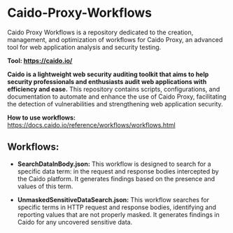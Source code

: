 # Caido-Proxy-Workflows
Caido Proxy Workflows is a repository dedicated to the creation, management, and optimization of workflows for Caido Proxy, an advanced tool for web application analysis and security testing. 

**Tool: https://caido.io/**

**Caido is a lightweight web security auditing toolkit that aims to help security professionals and enthusiasts audit web applications with efficiency and ease.** This repository contains scripts, configurations, and documentation to automate and enhance the use of Caido Proxy, facilitating the detection of vulnerabilities and strengthening web application security.

**How to use workflows:**
https://docs.caido.io/reference/workflows/workflows.html

## Workflows:
  - **SearchDataInBody.json:**
    This workflow is designed to search for a specific data term: in the request and response bodies intercepted by the Caido platform. It generates findings based on the presence and values of this term.

  - **UnmaskedSensitiveDataSearch.json:**
    This workflow searches for specific terms in HTTP request and response bodies, identifying and reporting values that are not properly masked. It generates findings in Caido for any uncovered sensitive data.


